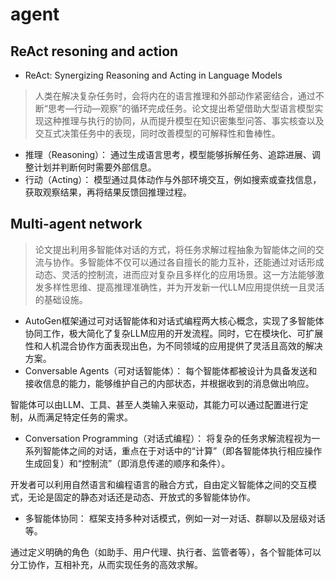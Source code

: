 # agent

## ReAct resoning and action
- ReAct: Synergizing Reasoning and Acting in Language Models
> 人类在解决复杂任务时，会将内在的语言推理和外部动作紧密结合，通过不断“思考—行动—观察”的循环完成任务。论文提出希望借助大型语言模型实现这种推理与执行的协同，从而提升模型在知识密集型问答、事实核查以及交互式决策任务中的表现，同时改善模型的可解释性和鲁棒性。
- 推理（Reasoning）： 通过生成语言思考，模型能够拆解任务、追踪进展、调整计划并判断何时需要外部信息。
- 行动（Acting）： 模型通过具体动作与外部环境交互，例如搜索或查找信息，获取观察结果，再将结果反馈回推理过程。

## Multi-agent network
> 论文提出利用多智能体对话的方式，将任务求解过程抽象为智能体之间的交流与协作。多智能体不仅可以通过各自擅长的能力互补，还能通过对话形成动态、灵活的控制流，进而应对复杂且多样化的应用场景。这一方法能够激发多样性思维、提高推理准确性，并为开发新一代LLM应用提供统一且灵活的基础设施。
- AutoGen框架通过可对话智能体和对话式编程两大核心概念，实现了多智能体协同工作，极大简化了复杂LLM应用的开发流程。同时，它在模块化、可扩展性和人机混合协作方面表现出色，为不同领域的应用提供了灵活且高效的解决方案。
- Conversable Agents（可对话智能体）：
每个智能体都被设计为具备发送和接收信息的能力，能够维护自己的内部状态，并根据收到的消息做出响应。

智能体可以由LLM、工具、甚至人类输入来驱动，其能力可以通过配置进行定制，从而满足特定任务的需求。

- Conversation Programming（对话式编程）：
将复杂的任务求解流程视为一系列智能体之间的对话，重点在于对话中的“计算”（即各智能体执行相应操作生成回复）和“控制流”（即消息传递的顺序和条件）。

开发者可以利用自然语言和编程语言的融合方式，自由定义智能体之间的交互模式，无论是固定的静态对话还是动态、开放式的多智能体协作。

- 多智能体协同：
框架支持多种对话模式，例如一对一对话、群聊以及层级对话等。

通过定义明确的角色（如助手、用户代理、执行者、监管者等），各个智能体可以分工协作，互相补充，从而实现任务的高效求解。

